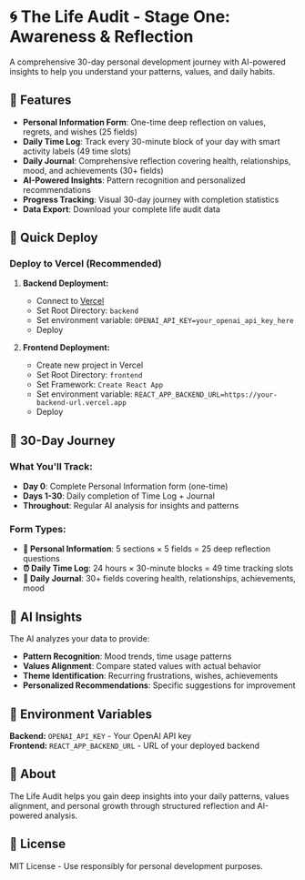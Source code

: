 # 🌀 The Life Audit - Stage One: Awareness & Reflection

A comprehensive 30-day personal development journey with AI-powered insights to help you understand your patterns, values, and daily habits.

## 🎯 Features

- **Personal Information Form**: One-time deep reflection on values, regrets, and wishes (25 fields)
- **Daily Time Log**: Track every 30-minute block of your day with smart activity labels (49 time slots)
- **Daily Journal**: Comprehensive reflection covering health, relationships, mood, and achievements (30+ fields)
- **AI-Powered Insights**: Pattern recognition and personalized recommendations
- **Progress Tracking**: Visual 30-day journey with completion statistics
- **Data Export**: Download your complete life audit data

## 🚀 Quick Deploy

### Deploy to Vercel (Recommended)

1. **Backend Deployment:**
   - Connect to [Vercel](https://vercel.com)
   - Set Root Directory: `backend`
   - Set environment variable: `OPENAI_API_KEY=your_openai_api_key_here`
   - Deploy

2. **Frontend Deployment:**
   - Create new project in Vercel  
   - Set Root Directory: `frontend`
   - Set Framework: `Create React App`
   - Set environment variable: `REACT_APP_BACKEND_URL=https://your-backend-url.vercel.app`
   - Deploy

## 🎯 30-Day Journey

### What You'll Track:
- **Day 0**: Complete Personal Information form (one-time)
- **Days 1-30**: Daily completion of Time Log + Journal
- **Throughout**: Regular AI analysis for insights and patterns

### Form Types:
- **📝 Personal Information**: 5 sections × 5 fields = 25 deep reflection questions
- **⏰ Daily Time Log**: 24 hours × 30-minute blocks = 49 time tracking slots
- **📔 Daily Journal**: 30+ fields covering health, relationships, achievements, mood

## 🤖 AI Insights

The AI analyzes your data to provide:
- **Pattern Recognition**: Mood trends, time usage patterns  
- **Values Alignment**: Compare stated values with actual behavior
- **Theme Identification**: Recurring frustrations, wishes, achievements
- **Personalized Recommendations**: Specific suggestions for improvement

## 🔑 Environment Variables

**Backend:** `OPENAI_API_KEY` - Your OpenAI API key  
**Frontend:** `REACT_APP_BACKEND_URL` - URL of your deployed backend

## 💫 About

The Life Audit helps you gain deep insights into your daily patterns, values alignment, and personal growth through structured reflection and AI-powered analysis.

## 📝 License

MIT License - Use responsibly for personal development purposes.
